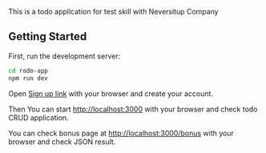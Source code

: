 This is a todo application for test skill with Neversitup Company

## Getting Started

First, run the development server:

```bash
cd rodo-app
npm run dev
```

Open [Sign up link](https://nevers-todo-register.firebaseapp.com/) with your browser and create your account.

Then You can start [http://localhost:3000](http://localhost:3000) with your browser and check todo CRUD application.

You can check bonus page at [http://localhost:3000/bonus](http://localhost:3000/bonus) with your browser and check JSON result.
